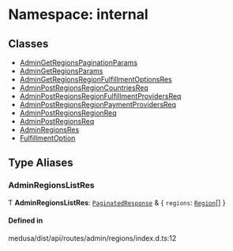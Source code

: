 # Namespace: internal

## Classes

- [AdminGetRegionsPaginationParams](../classes/internal-22.AdminGetRegionsPaginationParams.md)
- [AdminGetRegionsParams](../classes/internal-22.AdminGetRegionsParams.md)
- [AdminGetRegionsRegionFulfillmentOptionsRes](../classes/internal-22.AdminGetRegionsRegionFulfillmentOptionsRes.md)
- [AdminPostRegionsRegionCountriesReq](../classes/internal-22.AdminPostRegionsRegionCountriesReq.md)
- [AdminPostRegionsRegionFulfillmentProvidersReq](../classes/internal-22.AdminPostRegionsRegionFulfillmentProvidersReq.md)
- [AdminPostRegionsRegionPaymentProvidersReq](../classes/internal-22.AdminPostRegionsRegionPaymentProvidersReq.md)
- [AdminPostRegionsRegionReq](../classes/internal-22.AdminPostRegionsRegionReq.md)
- [AdminPostRegionsReq](../classes/internal-22.AdminPostRegionsReq.md)
- [AdminRegionsRes](../classes/internal-22.AdminRegionsRes.md)
- [FulfillmentOption](../classes/internal-22.FulfillmentOption.md)

## Type Aliases

### AdminRegionsListRes

Ƭ **AdminRegionsListRes**: [`PaginatedResponse`](internal-2.md#paginatedresponse) & { `regions`: [`Region`](../classes/internal.Region.md)[]  }

#### Defined in

medusa/dist/api/routes/admin/regions/index.d.ts:12

